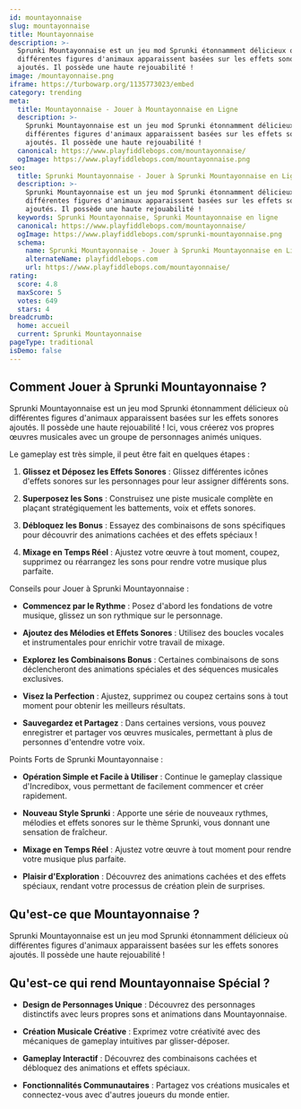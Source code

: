 ```yaml
---
id: mountayonnaise
slug: mountayonnaise
title: Mountayonnaise
description: >-
  Sprunki Mountayonnaise est un jeu mod Sprunki étonnamment délicieux où
  différentes figures d'animaux apparaissent basées sur les effets sonores
  ajoutés. Il possède une haute rejouabilité !
image: /mountayonnaise.png
iframe: https://turbowarp.org/1135773023/embed
category: trending
meta:
  title: Mountayonnaise - Jouer à Mountayonnaise en Ligne
  description: >-
    Sprunki Mountayonnaise est un jeu mod Sprunki étonnamment délicieux où
    différentes figures d'animaux apparaissent basées sur les effets sonores
    ajoutés. Il possède une haute rejouabilité !
  canonical: https://www.playfiddlebops.com/mountayonnaise/
  ogImage: https://www.playfiddlebops.com/mountayonnaise.png
seo:
  title: Sprunki Mountayonnaise - Jouer à Sprunki Mountayonnaise en Ligne
  description: >-
    Sprunki Mountayonnaise est un jeu mod Sprunki étonnamment délicieux où
    différentes figures d'animaux apparaissent basées sur les effets sonores
    ajoutés. Il possède une haute rejouabilité !
  keywords: Sprunki Mountayonnaise, Sprunki Mountayonnaise en ligne
  canonical: https://www.playfiddlebops.com/mountayonnaise/
  ogImage: https://www.playfiddlebops.com/sprunki-mountayonnaise.png
  schema:
    name: Sprunki Mountayonnaise - Jouer à Sprunki Mountayonnaise en Ligne
    alternateName: playfiddlebops.com
    url: https://www.playfiddlebops.com/mountayonnaise/
rating:
  score: 4.8
  maxScore: 5
  votes: 649
  stars: 4
breadcrumb:
  home: accueil
  current: Sprunki Mountayonnaise
pageType: traditional
isDemo: false
---
```


## Comment Jouer à Sprunki Mountayonnaise ?

Sprunki Mountayonnaise est un jeu mod Sprunki étonnamment délicieux où différentes figures d'animaux apparaissent basées sur les effets sonores ajoutés. Il possède une haute rejouabilité ! Ici, vous créerez vos propres œuvres musicales avec un groupe de personnages animés uniques.

Le gameplay est très simple, il peut être fait en quelques étapes :

1. **Glissez et Déposez les Effets Sonores** : Glissez différentes icônes d'effets sonores sur les personnages pour leur assigner différents sons.

1. **Superposez les Sons** : Construisez une piste musicale complète en plaçant stratégiquement les battements, voix et effets sonores.

1. **Débloquez les Bonus** : Essayez des combinaisons de sons spécifiques pour découvrir des animations cachées et des effets spéciaux !

1. **Mixage en Temps Réel** : Ajustez votre œuvre à tout moment, coupez, supprimez ou réarrangez les sons pour rendre votre musique plus parfaite.

Conseils pour Jouer à Sprunki Mountayonnaise :

- **Commencez par le Rythme** : Posez d'abord les fondations de votre musique, glissez un son rythmique sur le personnage.

- **Ajoutez des Mélodies et Effets Sonores** : Utilisez des boucles vocales et instrumentales pour enrichir votre travail de mixage.

- **Explorez les Combinaisons Bonus** : Certaines combinaisons de sons déclencheront des animations spéciales et des séquences musicales exclusives.

- **Visez la Perfection** : Ajustez, supprimez ou coupez certains sons à tout moment pour obtenir les meilleurs résultats.

- **Sauvegardez et Partagez** : Dans certaines versions, vous pouvez enregistrer et partager vos œuvres musicales, permettant à plus de personnes d'entendre votre voix.

Points Forts de Sprunki Mountayonnaise :

- **Opération Simple et Facile à Utiliser** : Continue le gameplay classique d'Incredibox, vous permettant de facilement commencer et créer rapidement.

- **Nouveau Style Sprunki** : Apporte une série de nouveaux rythmes, mélodies et effets sonores sur le thème Sprunki, vous donnant une sensation de fraîcheur.

- **Mixage en Temps Réel** : Ajustez votre œuvre à tout moment pour rendre votre musique plus parfaite.

- **Plaisir d'Exploration** : Découvrez des animations cachées et des effets spéciaux, rendant votre processus de création plein de surprises.

## Qu'est-ce que Mountayonnaise ?

Sprunki Mountayonnaise est un jeu mod Sprunki étonnamment délicieux où différentes figures d'animaux apparaissent basées sur les effets sonores ajoutés. Il possède une haute rejouabilité !

## Qu'est-ce qui rend Mountayonnaise Spécial ?

- **Design de Personnages Unique** : Découvrez des personnages distinctifs avec leurs propres sons et animations dans Mountayonnaise.

- **Création Musicale Créative** : Exprimez votre créativité avec des mécaniques de gameplay intuitives par glisser-déposer.

- **Gameplay Interactif** : Découvrez des combinaisons cachées et débloquez des animations et effets spéciaux.

- **Fonctionnalités Communautaires** : Partagez vos créations musicales et connectez-vous avec d'autres joueurs du monde entier.